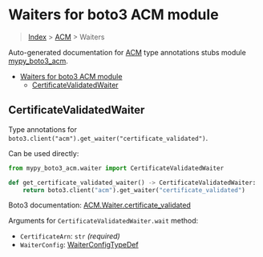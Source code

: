 # Waiters for boto3 ACM module

> [Index](..) > [ACM](.) > Waiters

Auto-generated documentation for
[ACM](https://boto3.amazonaws.com/v1/documentation/api/1.17.77/reference/services/acm.html#ACM)
type annotations stubs module
[mypy_boto3_acm](https://pypi.org/project/mypy-boto3-acm/).

- [Waiters for boto3 ACM module](#waiters-for-boto3-acm-module)
  - [CertificateValidatedWaiter](#certificatevalidatedwaiter)

## CertificateValidatedWaiter

Type annotations for `boto3.client("acm").get_waiter("certificate_validated")`.

Can be used directly:

```python
from mypy_boto3_acm.waiter import CertificateValidatedWaiter

def get_certificate_validated_waiter() -> CertificateValidatedWaiter:
    return boto3.client("acm").get_waiter("certificate_validated")
```

Boto3 documentation:
[ACM.Waiter.certificate_validated](https://boto3.amazonaws.com/v1/documentation/api/1.17.77/reference/services/acm.html#ACM.Waiter.certificate_validated)

Arguments for `CertificateValidatedWaiter.wait` method:

- `CertificateArn`: `str` *(required)*
- `WaiterConfig`: [WaiterConfigTypeDef](./type_defs.md#waiterconfigtypedef)
